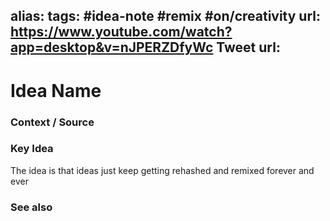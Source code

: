 alias: 
tags: #idea-note #remix #on/creativity
url: https://www.youtube.com/watch?app=desktop&v=nJPERZDfyWc
Tweet url: 
---
# Idea Name

### Context / Source


### Key Idea
The idea is that ideas just keep getting rehashed and remixed forever and ever

### See also
